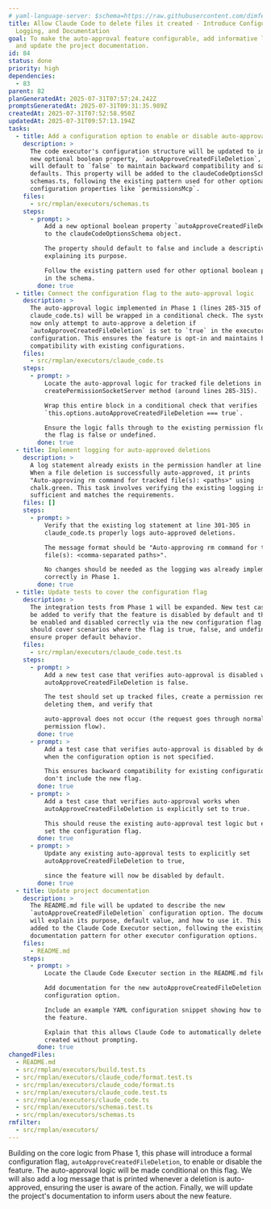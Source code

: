 ```yaml
---
# yaml-language-server: $schema=https://raw.githubusercontent.com/dimfeld/llmutils/main/schema/rmplan-plan-schema.json
title: Allow Claude Code to delete files it created - Introduce Configuration,
  Logging, and Documentation
goal: To make the auto-approval feature configurable, add informative logging,
  and update the project documentation.
id: 84
status: done
priority: high
dependencies:
  - 83
parent: 82
planGeneratedAt: 2025-07-31T07:57:24.242Z
promptsGeneratedAt: 2025-07-31T09:31:35.989Z
createdAt: 2025-07-31T07:52:58.950Z
updatedAt: 2025-07-31T09:57:13.194Z
tasks:
  - title: Add a configuration option to enable or disable auto-approval
    description: >
      The code executor's configuration structure will be updated to include a
      new optional boolean property, `autoApproveCreatedFileDeletion`, which
      will default to `false` to maintain backward compatibility and safe
      defaults. This property will be added to the claudeCodeOptionsSchema in
      schemas.ts, following the existing pattern used for other optional
      configuration properties like `permissionsMcp`.
    files:
      - src/rmplan/executors/schemas.ts
    steps:
      - prompt: >
          Add a new optional boolean property `autoApproveCreatedFileDeletion`
          to the claudeCodeOptionsSchema object.

          The property should default to false and include a descriptive comment
          explaining its purpose.

          Follow the existing pattern used for other optional boolean properties
          in the schema.
        done: true
  - title: Connect the configuration flag to the auto-approval logic
    description: >
      The auto-approval logic implemented in Phase 1 (lines 285-315 of
      claude_code.ts) will be wrapped in a conditional check. The system will
      now only attempt to auto-approve a deletion if
      `autoApproveCreatedFileDeletion` is set to `true` in the executor's
      configuration. This ensures the feature is opt-in and maintains backward
      compatibility with existing configurations.
    files:
      - src/rmplan/executors/claude_code.ts
    steps:
      - prompt: >
          Locate the auto-approval logic for tracked file deletions in the
          createPermissionSocketServer method (around lines 285-315).

          Wrap this entire block in a conditional check that verifies
          `this.options.autoApproveCreatedFileDeletion === true`.

          Ensure the logic falls through to the existing permission flow when
          the flag is false or undefined.
        done: true
  - title: Implement logging for auto-approved deletions
    description: >
      A log statement already exists in the permission handler at line 301-305.
      When a file deletion is successfully auto-approved, it prints
      "Auto-approving rm command for tracked file(s): <paths>" using
      chalk.green. This task involves verifying the existing logging is
      sufficient and matches the requirements.
    files: []
    steps:
      - prompt: >
          Verify that the existing log statement at line 301-305 in
          claude_code.ts properly logs auto-approved deletions.

          The message format should be "Auto-approving rm command for tracked
          file(s): <comma-separated paths>".

          No changes should be needed as the logging was already implemented
          correctly in Phase 1.
        done: true
  - title: Update tests to cover the configuration flag
    description: >
      The integration tests from Phase 1 will be expanded. New test cases will
      be added to verify that the feature is disabled by default and that it can
      be enabled and disabled correctly via the new configuration flag. Tests
      should cover scenarios where the flag is true, false, and undefined to
      ensure proper default behavior.
    files:
      - src/rmplan/executors/claude_code.test.ts
    steps:
      - prompt: >
          Add a new test case that verifies auto-approval is disabled when
          autoApproveCreatedFileDeletion is false.

          The test should set up tracked files, create a permission request for
          deleting them, and verify that

          auto-approval does not occur (the request goes through normal
          permission flow).
        done: true
      - prompt: >
          Add a test case that verifies auto-approval is disabled by default
          when the configuration option is not specified.

          This ensures backward compatibility for existing configurations that
          don't include the new flag.
        done: true
      - prompt: >
          Add a test case that verifies auto-approval works when
          autoApproveCreatedFileDeletion is explicitly set to true.

          This should reuse the existing auto-approval test logic but explicitly
          set the configuration flag.
        done: true
      - prompt: >
          Update any existing auto-approval tests to explicitly set
          autoApproveCreatedFileDeletion to true,

          since the feature will now be disabled by default.
        done: true
  - title: Update project documentation
    description: >
      The README.md file will be updated to describe the new
      `autoApproveCreatedFileDeletion` configuration option. The documentation
      will explain its purpose, default value, and how to use it. This should be
      added to the Claude Code Executor section, following the existing
      documentation pattern for other executor configuration options.
    files:
      - README.md
    steps:
      - prompt: >
          Locate the Claude Code Executor section in the README.md file.

          Add documentation for the new autoApproveCreatedFileDeletion
          configuration option.

          Include an example YAML configuration snippet showing how to enable
          the feature.

          Explain that this allows Claude Code to automatically delete files it
          created without prompting.
        done: true
changedFiles:
  - README.md
  - src/rmplan/executors/build.test.ts
  - src/rmplan/executors/claude_code/format.test.ts
  - src/rmplan/executors/claude_code/format.ts
  - src/rmplan/executors/claude_code.test.ts
  - src/rmplan/executors/claude_code.ts
  - src/rmplan/executors/schemas.test.ts
  - src/rmplan/executors/schemas.ts
rmfilter:
  - src/rmplan/executors/
---
```


Building on the core logic from Phase 1, this phase will introduce a formal configuration flag, `autoApproveCreatedFileDeletion`, to enable or disable the feature. The auto-approval logic will be made conditional on this flag. We will also add a log message that is printed whenever a deletion is auto-approved, ensuring the user is aware of the action. Finally, we will update the project's documentation to inform users about the new feature.
